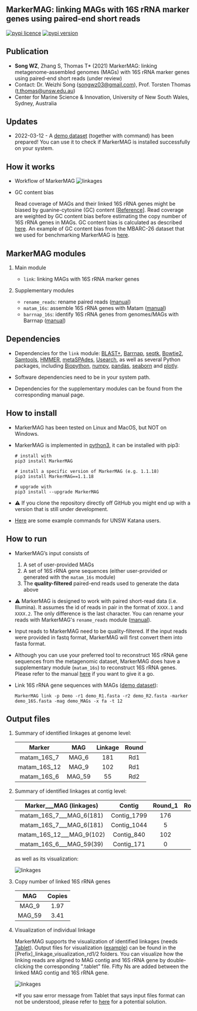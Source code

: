 
## MarkerMAG: linking MAGs with 16S rRNA marker genes using paired-end short reads

[![pypi licence](https://img.shields.io/pypi/l/MarkerMAG.svg)](https://opensource.org/licenses/gpl-3.0.html)
[![pypi version](https://img.shields.io/pypi/v/MarkerMAG.svg)](https://pypi.python.org/pypi/MarkerMAG) 


Publication
---

+ **Song WZ**, Zhang S, Thomas T* (2021) MarkerMAG: linking metagenome-assembled genomes (MAGs) with 16S rRNA marker genes using paired-end short reads (under review)
+ Contact: Dr. Weizhi Song (songwz03@gmail.com), Prof. Torsten Thomas (t.thomas@unsw.edu.au)
+ Center for Marine Science & Innovation, University of New South Wales, Sydney, Australia


Updates
---

+ 2022-03-12 - A [demo dataset](https://doi.org/10.5281/zenodo.6466784) (together with command) has been prepared! You can use it to check if MarkerMAG is installed successfully on your system.


How it works
---

+ Workflow of MarkerMAG
![linkages](doc/images/MarkerMAG_workflow.png)

+ GC content bias
  
  Read coverage of MAGs and their linked 16S rRNA genes might be biased by guanine-cytosine (GC) content [[Reference](https://doi.org/10.1093/nar/gks001)].
    Read coverage are weighted by GC content bias before estimating the copy number of 16S rRNA genes in MAGs. 
    GC content bias is calculated as described [here](https://support.illumina.com/content/dam/illumina-support/help/Illumina_DRAGEN_Bio_IT_Platform_v3_7_1000000141465/Content/SW/Informatics/Dragen/GCBiasReport_fDG.htm). 
    An example of GC content bias from the MBARC-26 dataset that we used for benchmarking MarkerMAG is [here](doc/README_GC_bias.md).


MarkerMAG modules
---

1. Main module

    + `link`: linking MAGs with 16S rRNA marker genes
    
1. Supplementary modules

    + `rename_reads`: rename paired reads ([manual](doc/README_rename_reads.md))
    + `matam_16s`: assemble 16S rRNA genes with Matam ([manual](doc/README_matam_16s.md))
    + `barrnap_16s`: identify 16S rRNA genes from genomes/MAGs with Barrnap ([manual](doc/README_barrnap_16s.md))
    
Dependencies
---
 
+ Dependencies for the `link` module: 
  [BLAST+](https://blast.ncbi.nlm.nih.gov/Blast.cgi?PAGE_TYPE=BlastDocs&DOC_TYPE=Download), 
  [Barrnap](https://github.com/tseemann/barrnap), 
  [seqtk](https://github.com/lh3/seqtk), 
  [Bowtie2](http://bowtie-bio.sourceforge.net/bowtie2/index.shtml), 
  [Samtools](http://www.htslib.org), 
  [HMMER](http://hmmer.org), 
  [metaSPAdes](https://cab.spbu.ru/software/meta-spades/), 
  [Usearch](https://www.drive5.com/usearch/), 
  as well as several Python packages, including 
  [Biopython](https://biopython.org), 
  [numpy](https://numpy.org), 
  [pandas](https://pandas.pydata.org), 
  [seaborn](https://seaborn.pydata.org) and 
  [plotly](https://plotly.com).

+ Software dependencies need to be in your system path.

+ Dependencies for the supplementary modules can be found from the corresponding manual page.
 

How to install
---

+ MarkerMAG has been tested on Linux and MacOS, but NOT on Windows.
+ MarkerMAG is implemented in [python3](https://www.python.org), it can be installed with pip3:
  
      # install with 
      pip3 install MarkerMAG
      
      # install a specific version of MarkerMAG (e.g. 1.1.18)
      pip3 install MarkerMAG==1.1.18
        
      # upgrade with 
      pip3 install --upgrade MarkerMAG

+ :warning: If you clone the repository directly off GitHub you might end up with a version that is still under development.
+ [Here](doc/README_example_cmds.md) are some example commands for UNSW Katana users.


How to run
---

+ MarkerMAG’s input consists of 
   1. A set of user-provided MAGs
   2. A set of 16S rRNA gene sequences (either user-provided or generated with the `matam_16s` module) 
   3. The **quality-filtered** paired-end reads used to generate the data above
   
+ :warning: MarkerMAG is designed to work with paired short-read data (i.e. Illumina). It assumes the id of reads in pair in the format of `XXXX.1` and `XXXX.2`. The only difference is the last character.
   You can rename your reads with MarkerMAG's `rename_reads` module ([manual](doc/README_rename_reads.md)). 

+ Input reads to MarkerMAG need to be quality-filtered. If the input reads were provided in fastq format, MarkerMAG will first convert them into fasta format.

+ Although you can use your preferred tool to reconstruct 16S rRNA gene sequences from the metagenomic dataset, 
   MarkerMAG does have a supplementary module (`matam_16s`) to reconstruct 16S rRNA genes. 
   Please refer to the manual [here](doc/README_matam_16s.md) if you want to give it a go.

+ Link 16S rRNA gene sequences with MAGs ([demo dataset](https://drive.google.com/drive/folders/1edzpj6QV6jRQ24F1wT_9pIDzOIV_b3ki?usp=sharing)): 

      MarkerMAG link -p Demo -r1 demo_R1.fasta -r2 demo_R2.fasta -marker demo_16S.fasta -mag demo_MAGs -x fa -t 12


Output files
---

1. Summary of identified linkages at genome level:

    | Marker | MAG | Linkage | Round |
    |:---:|:---:|:---:|:---:|
    | matam_16S_7   | MAG_6 | 181| Rd1 |
    | matam_16S_12  | MAG_9 | 102| Rd1 |
    | matam_16S_6   | MAG_59| 55 | Rd2 |

2. Summary of identified linkages at contig level:

    |Marker___MAG (linkages)	|Contig	        |Round_1	|Round_2	|
    |:---:|:---:|:---:|:---:|
    |matam_16S_7___MAG_6(181)	            |Contig_1799	|176	    |0          |
    |matam_16S_7___MAG_6(181)	            |Contig_1044	|5	        |0          |
    |matam_16S_12___MAG_9(102)	            |Contig_840	    |102	    |0          |
    |matam_16S_6___MAG_59(39)	            |Contig_171	    |0	        |55         |

   as well as its visualization:
   
   ![linkages](doc/images/linkages_plot_2.png)

3. Copy number of linked 16S rRNA genes

    | MAG | Copies | 
    |:---:|:---:|
    | MAG_9  |  1.97  |
    | MAG_59 |  3.41  |

4. Visualization of individual linkage
  
   MarkerMAG supports the visualization of identified linkages (needs [Tablet](https://ics.hutton.ac.uk/tablet/)). 
   Output files for visualization ([example](doc/vis_folder)) can be found in the [Prefix]_linkage_visualization_rd1/2 folders. 
   You can visualize how the linking reads are aligned to MAG contig and 16S rRNA gene by double-clicking the corresponding ".tablet" file. 
   Fifty Ns are added between the linked MAG contig and 16S rRNA gene.
 
   ![linkages](doc/images/linking_reads.png)
 
   *If you saw error message from Tablet that says input files format can not be understood, 
   please refer to [here](https://github.com/cropgeeks/tablet/issues/15) for a potential solution.

